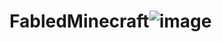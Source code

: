 # FabledMinecraft![image](https://user-images.githubusercontent.com/49771174/236359002-4f1c4d15-94e4-410c-92bf-c2d35868d35c.png)

